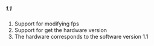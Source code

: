 ##### 1.1

1. Support for modifying fps
2. Support for get the hardware version
3. The hardware corresponds to the software version 1.1